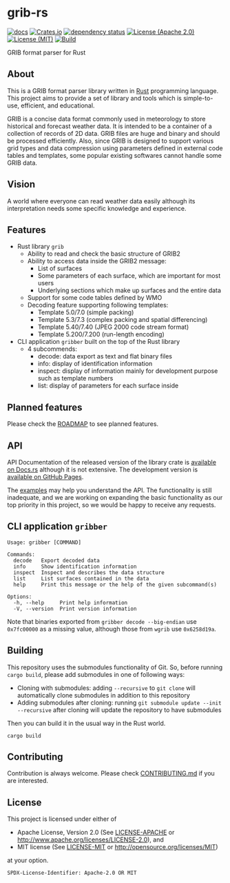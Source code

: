 # grib-rs

[![docs](https://docs.rs/grib/badge.svg)](https://docs.rs/grib)
[![Crates.io](https://img.shields.io/crates/v/grib)](https://crates.io/crates/grib)
[![dependency status](https://deps.rs/repo/github/noritada/grib-rs/status.svg)](https://deps.rs/repo/github/noritada/grib-rs)
[![License (Apache 2.0)](https://img.shields.io/badge/license-Apache%202.0-blue)](https://github.com/noritada/grib-rs/blob/master/LICENSE-APACHE)
[![License (MIT)](https://img.shields.io/badge/license-MIT-blue)](https://github.com/noritada/grib-rs/blob/master/LICENSE-MIT)
[![Build](https://github.com/noritada/grib-rs/workflows/CI/badge.svg)](https://github.com/noritada/grib-rs/actions?query=workflow%3ACI)

GRIB format parser for Rust

## About

This is a GRIB format parser library written in [Rust](https://www.rust-lang.org/) programming language. This project aims to provide a set of library and tools which is simple-to-use, efficient, and educational.

GRIB is a concise data format commonly used in meteorology to store historical and forecast weather data. It is intended to be a container of a collection of records of 2D data. GRIB files are huge and binary and should be processed efficiently. Also, since GRIB is designed to support various grid types and data compression using parameters defined in external code tables and templates, some popular existing softwares cannot handle some GRIB data.

## Vision

A world where everyone can read weather data easily although its interpretation needs some specific knowledge and experience.

## Features

* Rust library `grib`
  * Ability to read and check the basic structure of GRIB2
  * Ability to access data inside the GRIB2 message:
    * List of surfaces
    * Some parameters of each surface, which are important for most users
    * Underlying sections which make up surfaces and the entire data
  * Support for some code tables defined by WMO
  * Decoding feature supporting following templates:
    * Template 5.0/7.0 (simple packing)
    * Template 5.3/7.3 (complex packing and spatial differencing)
    * Template 5.40/7.40 (JPEG 2000 code stream format)
    * Template 5.200/7.200 (run-length encoding)
* CLI application `gribber` built on the top of the Rust library
  * 4 subcommends:
    * decode: data export as text and flat binary files
    * info: display of identification information
    * inspect: display of information mainly for development purpose such as template numbers
    * list: display of parameters for each surface inside

## Planned features

Please check the [ROADMAP](ROADMAP.md) to see planned features.

## API

API Documentation of the released version of the library crate is [available on Docs.rs](https://docs.rs/grib/latest/grib/) although it is not extensive. The development version is [available on GitHub Pages](https://noritada.github.io/grib-rs/grib/index.html).

The [examples](examples) may help you understand the API. The functionality is still inadequate, and we are working on expanding the basic functionality as our top priority in this project, so we would be happy to receive any requests.

## CLI application `gribber`

```
Usage: gribber [COMMAND]

Commands:
  decode   Export decoded data
  info     Show identification information
  inspect  Inspect and describes the data structure
  list     List surfaces contained in the data
  help     Print this message or the help of the given subcommand(s)

Options:
  -h, --help     Print help information
  -V, --version  Print version information
```

Note that binaries exported from `gribber decode --big-endian` use `0x7fc00000` as a missing value, although those from `wgrib` use `0x6258d19a`.

## Building

This repository uses the submodules functionality of Git. So, before running `cargo build`, please add submodules in one of following ways:

* Cloning with submodules:
  adding `--recursive` to `git clone` will automatically clone submodules in addition to this repository
* Adding submodules after cloning:
  running `git submodule update --init --recursive` after cloning will update the repository to have submodules

Then you can build it in the usual way in the Rust world.

```
cargo build
```

## Contributing

Contribution is always welcome.  Please check [CONTRIBUTING.md](CONTRIBUTING.md) if you are interested.

## License

This project is licensed under either of

 * Apache License, Version 2.0 (See [LICENSE-APACHE](LICENSE-APACHE)
   or http://www.apache.org/licenses/LICENSE-2.0), and
 * MIT license (See [LICENSE-MIT](LICENSE-MIT) or
   http://opensource.org/licenses/MIT)

at your option.

`SPDX-License-Identifier: Apache-2.0 OR MIT`
